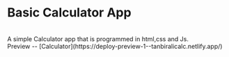 # Basic Calculator App
<br>
A simple Calculator app that is programmed in html,css and Js.<br>
Preview -- [Calculator](https://deploy-preview-1--tanbiralicalc.netlify.app/)